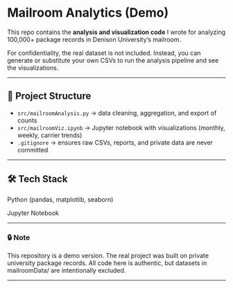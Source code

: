 # Mailroom Analytics (Demo)

This repo contains the **analysis and visualization code** I wrote for analyzing  
100,000+ package records in Denison University’s mailroom.

For confidentiality, the real dataset is not included. Instead, you can generate or substitute your own CSVs to run the analysis pipeline and see the visualizations.

---

## 📂 Project Structure

- `src/mailroomAnalysis.py` → data cleaning, aggregation, and export of counts
- `src/mailroomViz.ipynb` → Jupyter notebook with visualizations (monthly, weekly, carrier trends)
- `.gitignore` → ensures raw CSVs, reports, and private data are never committed

---

## 🛠️ Tech Stack

Python (pandas, matplotlib, seaborn)

Jupyter Notebook

---

### 🔒 Note

This repository is a demo version.
The real project was built on private university package records.
All code here is authentic, but datasets in mailroomData/ are intentionally excluded.

---
